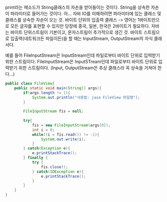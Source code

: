 print라는 메소드가 String클래스의 자손을 받아들이는 것이다.
String을 상속한 자손이 파라미터로 들어가는 것이다. 아...
자바 IO를 이해하려면 파라미터에 있는 클래스 및 클래스를 상속한 자손이 오는 것. 
바이트 단위의 입출력 클래스
-> 영어는 1바이트만으로 모든 글자를 표현할 수 있지만
당장에 중국, 일본, 한국은 2바이트가 필요하다. 
자바는 바이트 단위스트림이 기본이고, 문자스트림이 추가적으로 생긴 것.
바이트 스트림으로 입출력(네트워크든 파일이든)을 할 때는 InputStream, OutputStream의 자식 클래서다. 

예를 들어 FileInputStream은 InputStream인데 파일로부터 바이트 단위로 입력받기 위한 스트림이다. FileInputStream은 InputSTream인데 파일로부터 바이트 단위로 입력받기 위한 스트림이다. (Input, OutputStream은 추상 클래스라 꼭 상속을 거쳐야 한다...)

```java
public class FileView{
    public static void main(String[] args){
        if(args.length != 1){
            System.out.println("사용법: java FileView 파일명");
        }
        
        FileInputStream fis = null;
        
        try{
            fis = new FileInputStream(args[0]);
            int i = 0;
            while((i = fis.read()) != -1){
                System.out.write(i);
            }
        } catch(Exception e){
            e.printStackTrace();
        } finally {
            try {
                fis.close();
            } catch(IOException e){
                e.printStackTrace();
            }
        }
    }
}
```


